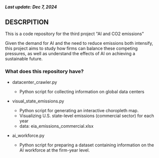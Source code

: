 ##### Last update: Dec 7, 2024

## DESCRPITION
This is a code repository for the third project "AI and CO2 emissions"

Given the demand for AI and the need to reduce emissions both intensify, this project aims to study how firms can balance these competing pressures, as well as understand the effects of AI on achieving a sustainable future.

### What does this repository have?
+ datacenter_crawler.py
  + Python script for collecting information on global data centers
 
+ visual_state_emissions.py
  + Python script for generating an interactive choropleth map.
  + Visualizing U.S. state-level emissions (commercial sector) for each year
  + data: eia_emissions_commercial.xlsx

+ ai_workforce.py
  + Python script for preparing a dataset containing information on the AI workforce at the firm-year level.
